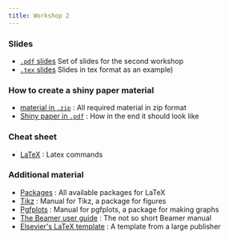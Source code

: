 ```yaml
---
title: Workshop 2
---
```


### Slides

* [`.pdf` slides](../slides/02-AdvancedTopics.pdf) Set of slides for the second workshop
* [`.tex` slides](../slides/02-AdvancedTopics.tex) Slides in tex format as an example)

### How to create a shiny paper material

* [material in `.zip`](../New_Cool_Project/ShinyPaper.zip) : All required material in zip format
* [Shiny paper in `.pdf`](../New_Cool_Project/ShinyPaper/HowToWriteAShinyPaper.pdf) : How in the end it should look like

### Cheat sheet

* [LaTeX](http://tug.ctan.org/tex-archive/info/latexcheat/latexcheat/latexsheet.pdf) : Latex commands 

### Additional material

* [Packages](http://www.ctan.org) : All available packages for LaTeX
* [Tikz](http://www.texample.net/media/pgf/builds/pgfmanualCVS2012-11-04.pdf) : Manual for Tikz, a package for figures
* [Pgfplots](http://pgfplots.sourceforge.net/pgfplots.pdf) : Manual for pgfplots, a package for making graphs
* [The Beamer user guide](http://ftp.snt.utwente.nl/pub/software/tex/macros/latex/contrib/beamer/doc/beameruserguide.pdf) : The not so short Beamer manual
* [Elsevier's LaTeX template](http://www.elsevier.com/author-schemas/latex-instructions) : A template from a large publisher

